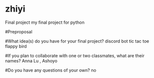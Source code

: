 # zhiyi
Final project 
my final project for python

#Preproposal

#What idea(s) do you have for your final project?
discord bot
tic tac toe
flappy bird

#If you plan to collaborate with one or two classmates, what are their names?
Anna Lu , Ashoyo 

#Do you have any questions of your own?
no
